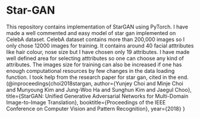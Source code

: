 # Star-GAN
This repository contains implementation of StarGAN using PyTorch. I have made a well commented and easy model of star gan implemented on CelebA dataset. CelebA dataset contains more than 200,000 images so I only chose 12000 images for training. It contains around 40 facial atttributes like hair colour, nose size but I have chosen only 19 attributes. I have made well defined area for selecting atttributes so one can choose any kind of attributes. The images size for training can also be increased if one has enough computational resources by few changes in the data loading function.
I took help from the research paper for star gan, cited in the end. 
(@inproceedings{choi2018stargan,
author={Yunjey Choi and Minje Choi and Munyoung Kim and Jung-Woo Ha and Sunghun Kim and Jaegul Choo},
title={StarGAN: Unified Generative Adversarial Networks for Multi-Domain Image-to-Image Translation},
booktitle={Proceedings of the IEEE Conference on Computer Vision and Pattern Recognition},
year={2018}
} 

